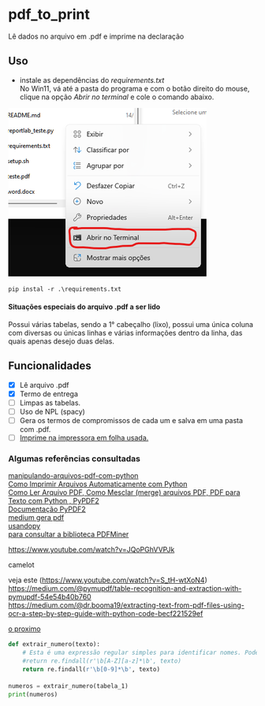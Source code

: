 # pdf_to_print
Lê dados no arquivo em .pdf e imprime na declaração
## Uso
-  instale as dependências do *requirements.txt*</br>
No Win11, vá até a pasta do programa e com o botão direito do mouse, clique na opção *Abrir no terminal* e cole o comando abaixo.

![terminal](figure/abri_terminal.png) 

```markdown
pip instal -r .\requirements.txt
```
#### Situações especiais do arquivo .pdf a ser lido
Possui várias tabelas, sendo a 1° cabeçalho (lixo), possui uma única coluna com diversas ou únicas linhas e várias informações dentro da linha, das quais apenas desejo duas delas.


## Funcionalidades
- [x] Lê arquivo .pdf <br>
- [x] Termo de entrega <br>
- [ ] Limpas as tabelas.<br>
- [ ] Uso de NPL (spacy)
- [ ] Gera os termos de compromissos de cada um e salva em uma pasta com .pdf.<br>
- [ ] [Imprime na impressora em folha usada.](https://www.youtube.com/watch?v=EQlXQsYeoUI) <br>

### Algumas referências consultadas

[manipulando-arquivos-pdf-com-python](https://pythonacademy.com.br/blog/manipulando-arquivos-pdf-com-python) <br>
[Como Imprimir Arquivos Automaticamente com Python](https://www.youtube.com/watch?v=EQlXQsYeoUI)<br>
[Como Ler Arquivo PDF, Como Mesclar (merge) arquivos PDF, PDF para Texto com Python , PyPDF2](https://www.youtube.com/watch?v=MRmqMRLleK4) <br>
[Documentação PyPDF2](https://pypdf2.readthedocs.io/en/3.0.0/user/forms.html) <br>
[medium gera pdf](https://medium.com/@habbema/criando-arquivos-pdf-com-python-0eb5229c4a70) <br>
[usandopy](https://www.usandopy.com/pt/artigo/reportlab-em-python-como-criar-documentos-pdf-personalizado-em-python-automacao-em-python/) <br>
[para consultar a biblioteca PDFMiner](https://www.brasilcode.com.br/15-pacotes-python-para-automacao/)<br>

https://www.youtube.com/watch?v=JQoPGhVVPJk <br>

camelot <br>

veja este (https://www.youtube.com/watch?v=S_tH-wtXoN4) <br>
https://medium.com/@pymupdf/table-recognition-and-extraction-with-pymupdf-54e54b40b760 <br>
https://medium.com/@dr.booma19/extracting-text-from-pdf-files-using-ocr-a-step-by-step-guide-with-python-code-becf221529ef <br>

[o proximo](https://www.youtube.com/watch?v=k1zi4EwIXoc&list=PLyqOvdQmGdTR46HUxDA6Ymv4DGsIjvTQ-&index=23)<br>


```python
def extrair_numero(texto):
    # Esta é uma expressão regular simples para identificar nomes. Pode precisar ser ajustada.
    #return re.findall(r'\b[A-Z][a-z]*\b', texto)
    return re.findall(r'\b[0-9]*\b', texto)

numeros = extrair_numero(tabela_1)
print(numeros)


```